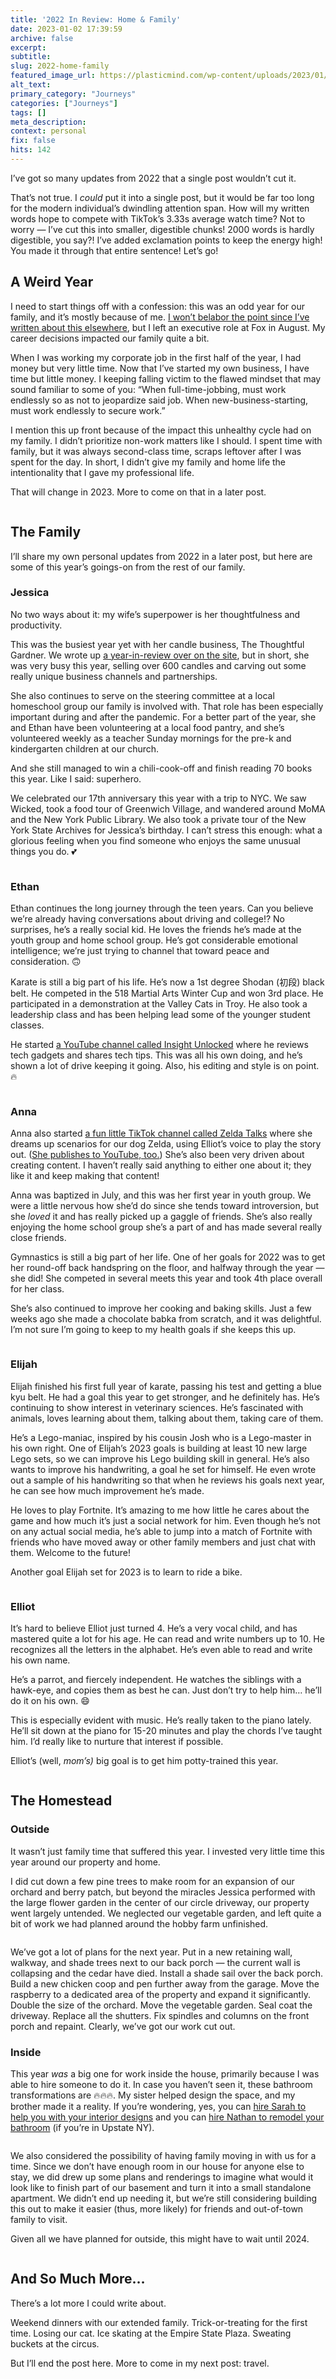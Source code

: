 ```yaml
---
title: '2022 In Review: Home & Family'
date: 2023-01-02 17:39:59
archive: false
excerpt: 
subtitle: 
slug: 2022-home-family
featured_image_url: https://plasticmind.com/wp-content/uploads/2023/01/IMG_1942.JPG-scaled.jpg
alt_text: 
primary_category: "Journeys"
categories: ["Journeys"]
tags: []
meta_description: 
context: personal
fix: false
hits: 142
---
```


<!-- wp:paragraph -->


I’ve got so many updates from 2022 that a single post wouldn’t cut it.


<!-- /wp:paragraph -->

<!-- wp:paragraph -->


That’s not true. I *could* put it into a single post, but it would be far too long for the modern individual’s dwindling attention span. How will my written words hope to compete with TikTok’s 3.33s average watch time? Not to worry — I’ve cut this into smaller, digestible chunks! 2000 words is hardly digestible, you say?! I’ve added exclamation points to keep the energy high! You made it through that entire sentence! Let’s go!


<!-- /wp:paragraph -->

<!-- wp:heading -->
<h2>A Weird Year</h2>
<!-- /wp:heading -->

<!-- wp:paragraph -->


I need to start things off with a confession: this was an odd year for our family, and it’s mostly because of me. <a href="https://plasticmind.com/journeys/farewell-fox/">I won’t belabor the point since I’ve written about this elsewhere</a>, but I left an executive role at Fox in August. My career decisions impacted our family quite a bit.


<!-- /wp:paragraph -->

<!-- wp:paragraph -->


When I was working my corporate job in the first half of the year, I had money but very little time. Now that I’ve started my own business, I have time but little money. I keeping falling victim to the flawed mindset that may sound familiar to some of you: “When full-time-jobbing, must work endlessly so as not to jeopardize said job. When new-business-starting, must work endlessly to secure work.”


<!-- /wp:paragraph -->

<!-- wp:paragraph -->


I mention this up front because of the impact this unhealthy cycle had on my family. I didn’t prioritize non-work matters like I should. I spent time with family, but it was always second-class time, scraps leftover after I was spent for the day. In short, I didn’t give my family and home life the intentionality that I gave my professional life.


<!-- /wp:paragraph -->

<!-- wp:paragraph -->


That will change in 2023. More to come on that in a later post.


<!-- /wp:paragraph -->

<!-- wp:image {"id":6186,"sizeSlug":"large","linkDestination":"none"} -->
<figure class="wp-block-image size-large"><img src="https://plasticmind.com/wp-content/uploads/2023/01/IMG_1995-1-1024x767.jpg" alt="" class="wp-image-6186"/></figure>
<!-- /wp:image -->

<!-- wp:heading -->
<h2>The Family</h2>
<!-- /wp:heading -->

<!-- wp:paragraph -->


I’ll share my own personal updates from 2022 in a later post, but here are some of this year’s goings-on from the rest of our family.


<!-- /wp:paragraph -->

<!-- wp:heading {"level":3} -->
<h3>Jessica</h3>
<!-- /wp:heading -->

<!-- wp:paragraph -->


No two ways about it: my wife’s superpower is her thoughtfulness and productivity.


<!-- /wp:paragraph -->

<!-- wp:paragraph -->


This was the busiest year yet with her candle business, The Thoughtful Gardner. We wrote up <a href="https://thoughtfulgardner.com/blogs/feed/2022-state-of-the-gardn">a year-in-review over on the site</a>, but in short, she was very busy this year, selling over 600 candles and carving out some really unique business channels and partnerships.


<!-- /wp:paragraph -->

<!-- wp:paragraph -->


She also continues to serve on the steering committee at a local homeschool group our family is involved with. That role has been especially important during and after the pandemic. For a better part of the year, she and Ethan have been volunteering at a local food pantry, and she’s volunteered weekly as a teacher Sunday mornings for the pre-k and kindergarten children at our church.


<!-- /wp:paragraph -->

<!-- wp:paragraph -->


And she still managed to win a chili-cook-off and finish reading 70 books this year. Like I said: superhero.


<!-- /wp:paragraph -->

<!-- wp:paragraph -->


We celebrated our 17th anniversary this year with a trip to NYC. We saw Wicked, took a food tour of Greenwich Village, and wandered around MoMA and the New York Public Library. We also took a private tour of the New York State Archives for Jessica’s birthday. I can’t stress this enough: what a glorious feeling when you find someone who enjoys the same unusual things you do. &#x1f495;


<!-- /wp:paragraph -->

<!-- wp:image {"id":6187,"sizeSlug":"large","linkDestination":"none"} -->
<figure class="wp-block-image size-large"><img src="https://plasticmind.com/wp-content/uploads/2023/01/IMG_3469-1024x613.jpg" alt="" class="wp-image-6187"/></figure>
<!-- /wp:image -->

<!-- wp:heading {"level":3} -->
<h3>Ethan</h3>
<!-- /wp:heading -->

<!-- wp:paragraph -->


Ethan continues the long journey through the teen years. Can you believe we’re already having conversations about driving and college!? No surprises, he’s a really social kid. He loves the friends he’s made at the youth group and home school group. He’s got considerable emotional intelligence; we’re just trying to channel that toward peace and consideration. &#x1f643;


<!-- /wp:paragraph -->

<!-- wp:paragraph -->


Karate is still a big part of his life. He’s now a 1st degree Shodan (初段) black belt. He competed in the 518 Martial Arts Winter Cup and won 3rd place. He participated in a demonstration at the Valley Cats in Troy. He also took a leadership class and has been helping lead some of the younger student classes.


<!-- /wp:paragraph -->

<!-- wp:paragraph -->


He started <a href="https://www.youtube.com/channel/UCY31tcGh6NJ1hIrdqAOjwOw">a YouTube channel called Insight Unlocked</a> where he reviews tech gadgets and shares tech tips. This was all his own doing, and he’s shown a lot of drive keeping it going. Also, his editing and style is on point. &#x1f525;


<!-- /wp:paragraph -->

<!-- wp:image {"id":6188,"sizeSlug":"large","linkDestination":"none"} -->
<figure class="wp-block-image size-large"><img src="https://plasticmind.com/wp-content/uploads/2023/01/IMG_0559_jpg.JPG-1024x602.jpg" alt="" class="wp-image-6188"/></figure>
<!-- /wp:image -->

<!-- wp:heading {"level":3} -->
<h3>Anna</h3>
<!-- /wp:heading -->

<!-- wp:paragraph -->


Anna also started <a href="https://www.tiktok.com/@zeldatalks">a fun little TikTok channel called Zelda Talks</a> where she dreams up scenarios for our dog Zelda, using Elliot’s voice to play the story out. (<a href="https://www.youtube.com/channel/UCFjY8PvhdGvuI9lhhX7ySwg">She publishes to YouTube, too.</a>) She’s also been very driven about creating content. I haven’t really said anything to either one about it; they like it and keep making that content!


<!-- /wp:paragraph -->

<!-- wp:paragraph -->


Anna was baptized in July, and this was her first year in youth group. We were a little nervous how she’d do since she tends toward introversion, but she *loved* it and has really picked up a gaggle of friends. She’s also really enjoying the home school group she’s a part of and has made several really close friends.


<!-- /wp:paragraph -->

<!-- wp:paragraph -->


Gymnastics is still a big part of her life. One of her goals for 2022 was to get her round-off back handspring on the floor, and halfway through the year — she did! She competed in several meets this year and took 4th place overall for her class.


<!-- /wp:paragraph -->

<!-- wp:paragraph -->


She’s also continued to improve her cooking and baking skills. Just a few weeks ago she made a chocolate babka from scratch, and it was delightful. I’m not sure I’m going to keep to my health goals if she keeps this up.


<!-- /wp:paragraph -->

<!-- wp:image {"id":6189,"sizeSlug":"large","linkDestination":"none"} -->
<figure class="wp-block-image size-large"><img src="https://plasticmind.com/wp-content/uploads/2023/01/IMG_1370-1024x768.jpg" alt="" class="wp-image-6189"/></figure>
<!-- /wp:image -->

<!-- wp:heading {"level":3} -->
<h3>Elijah</h3>
<!-- /wp:heading -->

<!-- wp:paragraph -->


Elijah finished his first full year of karate, passing his test and getting a blue kyu belt. He had a goal this year to get stronger, and he definitely has. He’s continuing to show interest in veterinary sciences. He’s fascinated with animals, loves learning about them, talking about them, taking care of them.


<!-- /wp:paragraph -->

<!-- wp:paragraph -->


He’s a Lego-maniac, inspired by his cousin Josh who is a Lego-master in his own right. One of Elijah’s 2023 goals is building at least 10 new large Lego sets, so we can improve his Lego building skill in general. He’s also wants to improve his handwriting, a goal he set for himself. He even wrote out a sample of his handwriting so that when he reviews his goals next year, he can see how much improvement he’s made.


<!-- /wp:paragraph -->

<!-- wp:paragraph -->


He loves to play Fortnite. It’s amazing to me how little he cares about the game and how much it’s just a social network for him. Even though he’s not on any actual social media, he’s able to jump into a match of Fortnite with friends who have moved away or other family members and just chat with them. Welcome to the future!


<!-- /wp:paragraph -->

<!-- wp:paragraph -->


Another goal Elijah set for 2023 is to learn to ride a bike.


<!-- /wp:paragraph -->

<!-- wp:image {"id":6190,"sizeSlug":"large","linkDestination":"none"} -->
<figure class="wp-block-image size-large"><img src="https://plasticmind.com/wp-content/uploads/2023/01/IMG_0568-1024x568.jpg" alt="" class="wp-image-6190"/></figure>
<!-- /wp:image -->

<!-- wp:heading {"level":3} -->
<h3>Elliot</h3>
<!-- /wp:heading -->

<!-- wp:paragraph -->


It’s hard to believe Elliot just turned 4. He’s a very vocal child, and has mastered quite a lot for his age. He can read and write numbers up to 10. He recognizes all the letters in the alphabet. He’s even able to read and write his own name.


<!-- /wp:paragraph -->

<!-- wp:paragraph -->


He’s a parrot, and fiercely independent. He watches the siblings with a hawk-eye, and copies them as best he can. Just don’t try to help him… he’ll do it on his own. &#x1f604;


<!-- /wp:paragraph -->

<!-- wp:paragraph -->


This is especially evident with music. He’s really taken to the piano lately. He’ll sit down at the piano for 15-20 minutes and play the chords I’ve taught him. I’d really like to nurture that interest if possible.


<!-- /wp:paragraph -->

<!-- wp:paragraph -->


Elliot’s (well, *mom’s)* big goal is to get him potty-trained this year.


<!-- /wp:paragraph -->

<!-- wp:image {"id":6191,"sizeSlug":"large","linkDestination":"none"} -->
<figure class="wp-block-image size-large"><img src="https://plasticmind.com/wp-content/uploads/2023/01/IMG_0913-1024x768.jpg" alt="" class="wp-image-6191"/></figure>
<!-- /wp:image -->

<!-- wp:heading -->
<h2>The Homestead</h2>
<!-- /wp:heading -->

<!-- wp:heading {"level":3} -->
<h3>Outside</h3>
<!-- /wp:heading -->

<!-- wp:paragraph -->


It wasn’t just family time that suffered this year. I invested very little time this year around our property and home.


<!-- /wp:paragraph -->

<!-- wp:paragraph -->


I did cut down a few pine trees to make room for an expansion of our orchard and berry patch, but beyond the miracles Jessica performed with the large flower garden in the center of our circle driveway, our property went largely untended. We neglected our vegetable garden, and left quite a bit of work we had planned around the hobby farm unfinished.


<!-- /wp:paragraph -->

<!-- wp:image {"id":6192,"sizeSlug":"large","linkDestination":"none"} -->
<figure class="wp-block-image size-large"><img src="https://plasticmind.com/wp-content/uploads/2023/01/CleanShot-2023-01-01-at-22.11.04@2x-1024x625.png" alt="" class="wp-image-6192"/></figure>
<!-- /wp:image -->

<!-- wp:paragraph -->


We’ve got a lot of plans for the next year. Put in a new retaining wall, walkway, and shade trees next to our back porch — the current wall is collapsing and the cedar have died. Install a shade sail over the back porch. Build a new chicken coop and pen further away from the garage. Move the raspberry to a dedicated area of the property and expand it significantly. Double the size of the orchard. Move the vegetable garden. Seal coat the driveway. Replace all the shutters. Fix spindles and columns on the front porch and repaint. Clearly, we’ve got our work cut out.


<!-- /wp:paragraph -->

<!-- wp:heading {"level":3} -->
<h3>Inside</h3>
<!-- /wp:heading -->

<!-- wp:paragraph -->


This year *was* a big one for work inside the house, primarily because I was able to hire someone to do it. In case you haven’t seen it, these bathroom transformations are &#x1f525;&#x1f525;&#x1f525;. My sister helped design the space, and my brother made it a reality. If you’re wondering, yes, you can <a href="https://funcycled.com/design-services/">hire Sarah to help you with your interior designs</a> and you can <a href="https://www.facebook.com/RevivalRenovationsNewYork">hire Nathan to remodel your bathroom</a> (if you’re in Upstate NY).


<!-- /wp:paragraph -->

<!-- wp:image {"id":6193,"sizeSlug":"full","linkDestination":"none"} -->
<figure class="wp-block-image size-full"><img src="https://plasticmind.com/wp-content/uploads/2023/01/Untitled-design.jpg" alt="" class="wp-image-6193"/></figure>
<!-- /wp:image -->

<!-- wp:paragraph -->


We also considered the possibility of having family moving in with us for a time. Since we don’t have enough room in our house for anyone else to stay, we did drew up some plans and renderings to imagine what would it look like to finish part of our basement and turn it into a small standalone apartment. We didn’t end up needing it, but we’re still considering building this out to make it easier (thus, more likely) for friends and out-of-town family to visit.


<!-- /wp:paragraph -->

<!-- wp:paragraph -->


Given all we have planned for outside, this might have to wait until 2024.


<!-- /wp:paragraph -->

<!-- wp:image {"id":6194,"sizeSlug":"large","linkDestination":"none"} -->
<figure class="wp-block-image size-large"><img src="https://plasticmind.com/wp-content/uploads/2023/01/CleanShot-2023-01-01-at-21.52.11@2x-1024x595.png" alt="" class="wp-image-6194"/></figure>
<!-- /wp:image -->

<!-- wp:heading -->
<h2>And So Much More…</h2>
<!-- /wp:heading -->

<!-- wp:paragraph -->


There’s a lot more I could write about.


<!-- /wp:paragraph -->

<!-- wp:paragraph -->


Weekend dinners with our extended family. Trick-or-treating for the first time. Losing our cat. Ice skating at the Empire State Plaza. Sweating buckets at the circus.


<!-- /wp:paragraph -->

<!-- wp:paragraph -->


But I’ll end the post here. More to come in my next post: travel.


<!-- /wp:paragraph -->

<!-- wp:image {"id":6195,"sizeSlug":"large","linkDestination":"none"} -->
<figure class="wp-block-image size-large"><img src="https://plasticmind.com/wp-content/uploads/2023/01/IMG_1942.JPG-1024x406.jpg" alt="" class="wp-image-6195"/></figure>
<!-- /wp:image -->